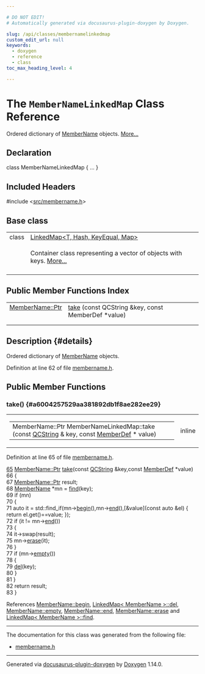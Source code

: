 ```yaml
---

# DO NOT EDIT!
# Automatically generated via docusaurus-plugin-doxygen by Doxygen.

slug: /api/classes/membernamelinkedmap
custom_edit_url: null
keywords:
  - doxygen
  - reference
  - class
toc_max_heading_level: 4

---
```


<div class="doxyPage">

# The `MemberNameLinkedMap` Class Reference

<p>Ordered dictionary of <a href="/web-doxygen/docs/api/classes/membername">MemberName</a> objects. <a href="#details">More...</a></p>

## Declaration

<div class="doxyDeclaration">
class MemberNameLinkedMap { ... }
</div>

## Included Headers

<div class="doxyIncludesList">#include &lt;<a href="/web-doxygen/docs/api/files/src/membername-h">src/membername.h</a>&gt;
</div>

## Base class

<table class="doxyMembersIndex">

<tr class="doxyMemberIndexItem">
<td class="doxyMemberIndexItemType" align="left" valign="top">class</td>
<td class="doxyMemberIndexItemName" align="left" valign="top"><a href="/web-doxygen/docs/api/classes/linkedmap">LinkedMap&lt;T, Hash, KeyEqual, Map&gt;</a></td>
</tr>
<tr class="doxyMemberIndexDescription">
<td class="doxyMemberIndexDescriptionLeft"></td>
<td class="doxyMemberIndexDescriptionRight">
<p>Container class representing a vector of objects with keys. <a href="/web-doxygen/docs/api/classes/linkedmap/#details">More...</a></p>
</td>
</tr>
<tr class="doxyMemberIndexSeparator">
<td class="doxyMemberIndexSeparator" colspan="2"></td>
</tr>

</table>

## Public Member Functions Index

<table class="doxyMembersIndex">

<tr class="doxyMemberIndexItem">
<td class="doxyMemberIndexItemType" align="left" valign="top"><a href="/web-doxygen/docs/api/classes/membername/#ad29b8b25d2a76b5bcab3ebd6a6653de0">MemberName::Ptr</a></td>
<td class="doxyMemberIndexItemName" align="left" valign="top"><a href="#a6004257529aa381892db1f8ae282ee29">take</a> (const QCString &amp;key, const MemberDef *value)</td>
</tr>
<tr class="doxyMemberIndexDescription">
<td class="doxyMemberIndexDescriptionLeft"></td>
<td class="doxyMemberIndexDescriptionRight">
</td>
</tr>
<tr class="doxyMemberIndexSeparator">
<td class="doxyMemberIndexSeparator" colspan="2"></td>
</tr>

</table>

## Description {#details}

<p>Ordered dictionary of <a href="/web-doxygen/docs/api/classes/membername">MemberName</a> objects.</p>

<p>Definition at line 62 of file <a href="/web-doxygen/docs/api/files/src/membername-h">membername.h</a>.</p>


<div class="doxySectionDef">

## Public Member Functions

### take() {#a6004257529aa381892db1f8ae282ee29}

<div class="doxyMemberItem">
<div class="doxyMemberProto">
<table class="doxyMemberLabels">
<tr class="doxyMemberLabels">
<td class="doxyMemberLabelsLeft">
<table class="doxyMemberName">
<tr>
<td class="doxyMemberName">MemberName::Ptr MemberNameLinkedMap::take (const <a href="/web-doxygen/docs/api/classes/qcstring">QCString</a> &amp; key, const <a href="/web-doxygen/docs/api/classes/memberdef">MemberDef</a> * value)</td>
</tr>
</table>
</td>
<td class="doxyMemberLabelsRight">
<span class="doxyMemberLabels">
<span class="doxyMemberLabel inline">inline</span>
</span>
</td>
</tr>
</table>
</div>
<div class="doxyMemberDoc">



<p>Definition at line 65 of file <a href="/web-doxygen/docs/api/files/src/membername-h">membername.h</a>.</p>


<div class="doxyProgramListing">

<div class="doxyCodeLine"><span class="doxyLineNumber"><a href="#a6004257529aa381892db1f8ae282ee29">65</a></span><span class="doxyLineContent"><span class="doxyHighlight">    <a href="/web-doxygen/docs/api/classes/membername/#ad29b8b25d2a76b5bcab3ebd6a6653de0">MemberName::Ptr</a> <a href="#a6004257529aa381892db1f8ae282ee29">take</a>(</span><span class="doxyHighlightKeyword">const</span><span class="doxyHighlight"> <a href="/web-doxygen/docs/api/classes/qcstring">QCString</a> &amp;key,</span><span class="doxyHighlightKeyword">const</span><span class="doxyHighlight"> <a href="/web-doxygen/docs/api/classes/memberdef">MemberDef</a> *value)</span></span></div>
<div class="doxyCodeLine"><span class="doxyLineNumber">66</span><span class="doxyLineContent"><span class="doxyHighlight">    {</span></span></div>
<div class="doxyCodeLine"><span class="doxyLineNumber">67</span><span class="doxyLineContent"><span class="doxyHighlight">      <a href="/web-doxygen/docs/api/classes/membername/#ad29b8b25d2a76b5bcab3ebd6a6653de0">MemberName::Ptr</a> result;</span></span></div>
<div class="doxyCodeLine"><span class="doxyLineNumber">68</span><span class="doxyLineContent"><span class="doxyHighlight">      <a href="/web-doxygen/docs/api/classes/membername">MemberName</a> *mn = <a href="/web-doxygen/docs/api/classes/linkedmap/#ad7659775b7de962b4fe0921456baf4f4">find</a>(key);</span></span></div>
<div class="doxyCodeLine"><span class="doxyLineNumber">69</span><span class="doxyLineContent"><span class="doxyHighlight">      </span><span class="doxyHighlightKeywordFlow">if</span><span class="doxyHighlight"> (mn)</span></span></div>
<div class="doxyCodeLine"><span class="doxyLineNumber">70</span><span class="doxyLineContent"><span class="doxyHighlight">      {</span></span></div>
<div class="doxyCodeLine"><span class="doxyLineNumber">71</span><span class="doxyLineContent"><span class="doxyHighlight">        </span><span class="doxyHighlightKeyword">auto</span><span class="doxyHighlight"> it = std::find_if(mn-&gt;<a href="/web-doxygen/docs/api/classes/membername/#ada97200941011de3b6714f39df5fc29c">begin</a>(),mn-&gt;<a href="/web-doxygen/docs/api/classes/membername/#ae3020460ff555c0e59434bfe512f8fbd">end</a>(),[&amp;value](</span><span class="doxyHighlightKeyword">const</span><span class="doxyHighlight"> </span><span class="doxyHighlightKeyword">auto</span><span class="doxyHighlight"> &amp;el) { return el.get()==value; });</span></span></div>
<div class="doxyCodeLine"><span class="doxyLineNumber">72</span><span class="doxyLineContent"><span class="doxyHighlight">        </span><span class="doxyHighlightKeywordFlow">if</span><span class="doxyHighlight"> (it != mn-&gt;<a href="/web-doxygen/docs/api/classes/membername/#ae3020460ff555c0e59434bfe512f8fbd">end</a>())</span></span></div>
<div class="doxyCodeLine"><span class="doxyLineNumber">73</span><span class="doxyLineContent"><span class="doxyHighlight">        {</span></span></div>
<div class="doxyCodeLine"><span class="doxyLineNumber">74</span><span class="doxyLineContent"><span class="doxyHighlight">          it-&gt;swap(result);</span></span></div>
<div class="doxyCodeLine"><span class="doxyLineNumber">75</span><span class="doxyLineContent"><span class="doxyHighlight">          mn-&gt;<a href="/web-doxygen/docs/api/classes/membername/#a78d241ba177183be74c63376c382a5fc">erase</a>(it);</span></span></div>
<div class="doxyCodeLine"><span class="doxyLineNumber">76</span><span class="doxyLineContent"><span class="doxyHighlight">        }</span></span></div>
<div class="doxyCodeLine"><span class="doxyLineNumber">77</span><span class="doxyLineContent"><span class="doxyHighlight">        </span><span class="doxyHighlightKeywordFlow">if</span><span class="doxyHighlight"> (mn-&gt;<a href="/web-doxygen/docs/api/classes/membername/#ad47e17450a0c958521210bfcf27e05d2">empty</a>())</span></span></div>
<div class="doxyCodeLine"><span class="doxyLineNumber">78</span><span class="doxyLineContent"><span class="doxyHighlight">        {</span></span></div>
<div class="doxyCodeLine"><span class="doxyLineNumber">79</span><span class="doxyLineContent"><span class="doxyHighlight">          <a href="/web-doxygen/docs/api/classes/linkedmap/#a6150feb21a667df3826df38c1a0878fa">del</a>(key);</span></span></div>
<div class="doxyCodeLine"><span class="doxyLineNumber">80</span><span class="doxyLineContent"><span class="doxyHighlight">        }</span></span></div>
<div class="doxyCodeLine"><span class="doxyLineNumber">81</span><span class="doxyLineContent"><span class="doxyHighlight">      }</span></span></div>
<div class="doxyCodeLine"><span class="doxyLineNumber">82</span><span class="doxyLineContent"><span class="doxyHighlight">      </span><span class="doxyHighlightKeywordFlow">return</span><span class="doxyHighlight"> result;</span></span></div>
<div class="doxyCodeLine"><span class="doxyLineNumber">83</span><span class="doxyLineContent"><span class="doxyHighlight">    }</span></span></div>

</div>


<p>References <a href="/web-doxygen/docs/api/classes/membername/#ada97200941011de3b6714f39df5fc29c">MemberName::begin</a>, <a href="/web-doxygen/docs/api/classes/linkedmap/#a6150feb21a667df3826df38c1a0878fa">LinkedMap&lt; MemberName &gt;::del</a>, <a href="/web-doxygen/docs/api/classes/membername/#ad47e17450a0c958521210bfcf27e05d2">MemberName::empty</a>, <a href="/web-doxygen/docs/api/classes/membername/#ae3020460ff555c0e59434bfe512f8fbd">MemberName::end</a>, <a href="/web-doxygen/docs/api/classes/membername/#a78d241ba177183be74c63376c382a5fc">MemberName::erase</a> and <a href="/web-doxygen/docs/api/classes/linkedmap/#ad7659775b7de962b4fe0921456baf4f4">LinkedMap&lt; MemberName &gt;::find</a>.</p>

</div>
</div>

</div>

<hr/>

The documentation for this class was generated from the following file:

<ul>
<li><a href="/web-doxygen/docs/api/files/src/membername-h">membername.h</a></li>
</ul>

<hr/>

<p class="doxyGeneratedBy">Generated via <a href="https://github.com/xpack/docusaurus-plugin-doxygen">docusaurus-plugin-doxygen</a> by <a href="https://www.doxygen.nl">Doxygen</a> 1.14.0.</p>

</div>
